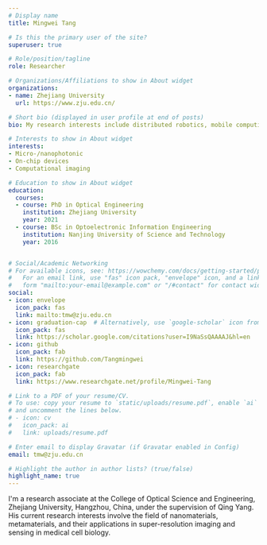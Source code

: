 ```yaml
---
# Display name
title: Mingwei Tang

# Is this the primary user of the site?
superuser: true

# Role/position/tagline
role: Researcher

# Organizations/Affiliations to show in About widget
organizations:
- name: Zhejiang University
  url: https://www.zju.edu.cn/

# Short bio (displayed in user profile at end of posts)
bio: My research interests include distributed robotics, mobile computing and programmable matter.

# Interests to show in About widget
interests:
- Micro-/nanophotonic
- On-chip devices
- Computational imaging

# Education to show in About widget
education:
  courses:
  - course: PhD in Optical Engineering
    institution: Zhejiang University
    year: 2021
  - course: BSc in Optoelectronic Information Engineering
    institution: Nanjing University of Science and Technology
    year: 2016


# Social/Academic Networking
# For available icons, see: https://wowchemy.com/docs/getting-started/page-builder/#icons
#   For an email link, use "fas" icon pack, "envelope" icon, and a link in the
#   form "mailto:your-email@example.com" or "/#contact" for contact widget.
social:
- icon: envelope
  icon_pack: fas
  link: mailto:tmw@zju.edu.cn
- icon: graduation-cap  # Alternatively, use `google-scholar` icon from `ai` icon pack
  icon_pack: fas
  link: https://scholar.google.com/citations?user=I9NaSsQAAAAJ&hl=en
- icon: github
  icon_pack: fab
  link: https://github.com/Tangmingwei
- icon: researchgate
  icon_pack: fab
  link: https://www.researchgate.net/profile/Mingwei-Tang

# Link to a PDF of your resume/CV.
# To use: copy your resume to `static/uploads/resume.pdf`, enable `ai` icons in `params.toml`, 
# and uncomment the lines below.
# - icon: cv
#   icon_pack: ai
#   link: uploads/resume.pdf

# Enter email to display Gravatar (if Gravatar enabled in Config)
email: tmw@zju.edu.cn

# Highlight the author in author lists? (true/false)
highlight_name: true
---
```


I'm a research associate at the College of Optical Science and Engineering, Zhejiang University, Hangzhou, China, under the supervision of Qing Yang. His current research interests involve the field of nanomaterials, metamaterials, and their applications in super-resolution imaging and sensing in medical cell biology.

